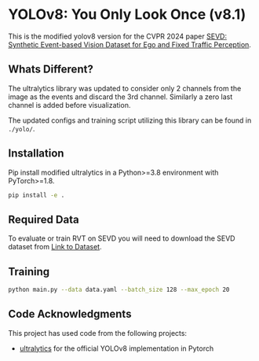 # YOLOv8: You Only Look Once (v8.1)

This is the modified yolov8 version for the CVPR 2024 paper [SEVD: Synthetic Event-based Vision Dataset for Ego and Fixed Traffic Perception](https://arxiv.org/abs/2404.10540).

## Whats Different?

The ultralytics library was updated to consider only 2 channels from the image as the events and discard the 3rd channel. Similarly a zero last channel is added before visualization.

The updated configs and training script utilizing this library can be found in `./yolo/`.

## Installation

Pip install modified ultralytics in a Python>=3.8 environment with PyTorch>=1.8.

```Bash
pip install -e .
```

## Required Data

To evaluate or train RVT on SEVD you will need to download the SEVD dataset from [Link to Dataset](https://docs.google.com/forms/d/e/1FAIpQLSdOhlegSlpzW78DsPSqNCDdfg7IVXsbcKD-BgBnbj_YdjojQg/viewform).

<!-- ## Preprocessing  -->
<!-- ```html -->
<!-- Add stuff here -->
<!-- ``` -->

## Training

```bash
python main.py --data data.yaml --batch_size 128 --max_epoch 20
```

## Code Acknowledgments

This project has used code from the following projects:

- [ultralytics](https://github.com/ultralytics/ultralytics) for the official YOLOv8 implementation in Pytorch
